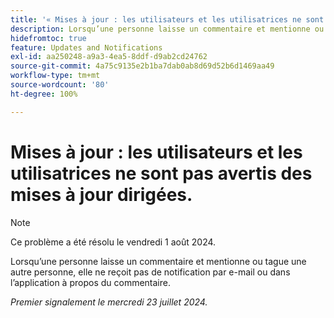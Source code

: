 ```yaml
---
title: '« Mises à jour : les utilisateurs et les utilisatrices ne sont pas avertis des mises à jour dirigées. »'
description: Lorsqu’une personne laisse un commentaire et mentionne ou tague une autre personne, elle ne reçoit pas de notification par e-mail ou dans l’application à propos du commentaire.
hidefromtoc: true
feature: Updates and Notifications
exl-id: aa250248-a9a3-4ea5-8ddf-d9ab2cd24762
source-git-commit: 4a75c9135e2b1ba7dab0ab8d69d52b6d1469aa49
workflow-type: tm+mt
source-wordcount: '80'
ht-degree: 100%

---
```


# Mises à jour : les utilisateurs et les utilisatrices ne sont pas avertis des mises à jour dirigées.

>[!NOTE]
>
>Ce problème a été résolu le vendredi 1 août 2024.

Lorsqu’une personne laisse un commentaire et mentionne ou tague une autre personne, elle ne reçoit pas de notification par e-mail ou dans l’application à propos du commentaire.

_Premier signalement le mercredi 23 juillet 2024._

